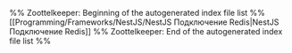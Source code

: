 %% Zoottelkeeper: Beginning of the autogenerated index file list  %%
 [[Programming/Frameworks/NestJS/NestJS Подключение Redis|NestJS Подключение Redis]]
%% Zoottelkeeper: End of the autogenerated index file list  %%
